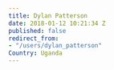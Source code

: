 ```yaml
---
title: Dylan Patterson
date: 2018-01-12 10:21:34 Z
published: false
redirect_from:
- "/users/dylan_patterson"
Country: Uganda
---
```


